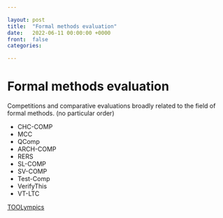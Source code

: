 ```yaml
---

layout: post
title:  "Formal methods evaluation"
date:   2022-06-11 00:00:00 +0000
front: 	false
categories: 

---
```


# Formal methods evaluation

Competitions and comparative evaluations broadly related to the field of formal methods.
(no particular order)
- CHC-COMP 	
- MCC
- QComp
- ARCH-COMP
- RERS
- SL-COMP
- SV-COMP
- Test-Comp
- VerifyThis
- VT-LTC


[TOOLympics](https://tacas.info/toolympics2023.php)

